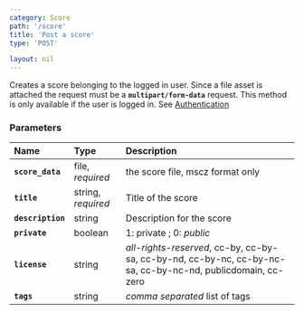 ```yaml
---
category: Score
path: '/score'
title: 'Post a score'
type: 'POST'

layout: nil
---
```


Creates a score belonging to the logged in user. Since a file asset is attached the request must be a **`multipart/form-data`** request. This method is only available if the user is logged in. See [Authentication](#/authentication)

### Parameters

Name                 | Type                | Description                       | 
:--------------------|:--------------------|:----------------------------------|
**`score_data`**     | file, *required*    | the score file, mscz format only  |
**`title`**          | string, *required*  | Title of the score                |
**`description`**    | string              |  Description for the score        |
**`private`**        | boolean             | 1: private ; 0: *public*          |
**`license`**        | string              | *all-rights-reserved*, cc-by, cc-by-sa, cc-by-nd, cc-by-nc, cc-by-nc-sa, cc-by-nc-nd, publicdomain, cc-zero                            |
**`tags`**           | string              | *comma separated* list of tags    |
